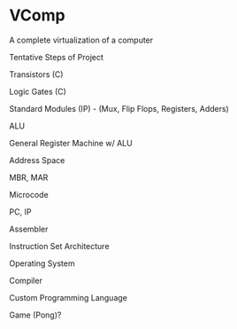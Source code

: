 # VComp
A complete virtualization of a computer

Tentative Steps of Project

Transistors (C)

Logic Gates (C)

Standard Modules (IP) - (Mux, Flip Flops, Registers, Adders)

ALU

General Register Machine w/ ALU

Address Space

MBR, MAR

Microcode

PC, IP

Assembler

Instruction Set Architecture

Operating System

Compiler

Custom Programming Language

Game (Pong)?
